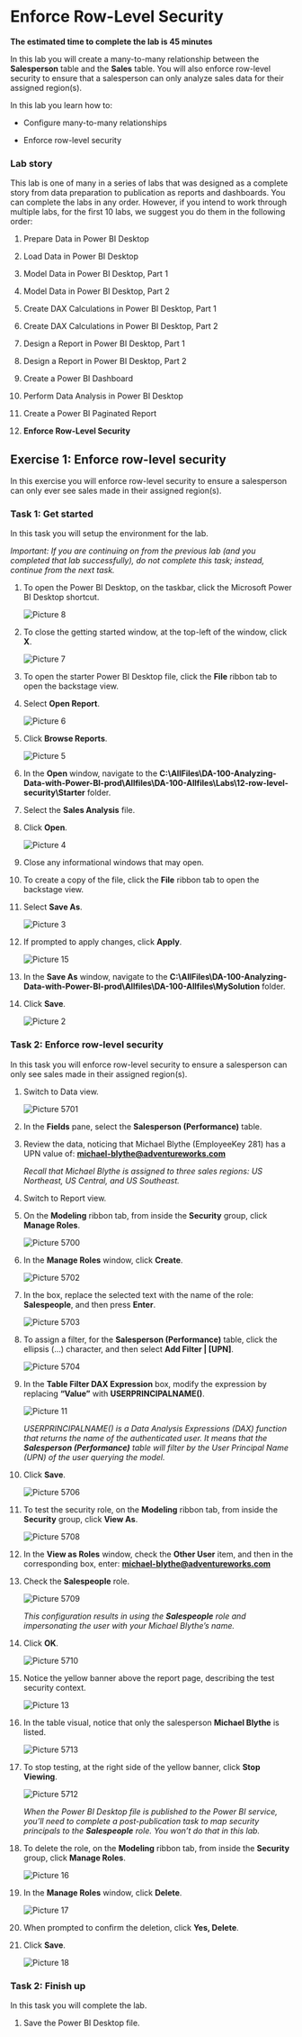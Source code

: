 
# **Enforce Row-Level Security**

**The estimated time to complete the lab is 45 minutes**

In this lab you will create a many-to-many relationship between the **Salesperson** table and the **Sales** table. You will also enforce row-level security to ensure that a salesperson can only analyze sales data for their assigned region(s).

In this lab you learn how to:

- Configure many-to-many relationships

- Enforce row-level security

### **Lab story**

This lab is one of many in a series of labs that was designed as a complete story from data preparation to publication as reports and dashboards. You can complete the labs in any order. However, if you intend to work through multiple labs, for the first 10 labs, we suggest you do them in the following order:

1. Prepare Data in Power BI Desktop

2. Load Data in Power BI Desktop

3. Model Data in Power BI Desktop, Part 1

4. Model Data in Power BI Desktop, Part 2

5. Create DAX Calculations in Power BI Desktop, Part 1

6. Create DAX Calculations in Power BI Desktop, Part 2

7. Design a Report in Power BI Desktop, Part 1

8. Design a Report in Power BI Desktop, Part 2

9. Create a Power BI Dashboard

10. Perform Data Analysis in Power BI Desktop

11. Create a Power BI Paginated Report

12. **Enforce Row-Level Security**

## **Exercise 1: Enforce row-level security**

In this exercise you will enforce row-level security to ensure a salesperson can only ever see sales made in their assigned region(s).

### **Task 1: Get started**

In this task you will setup the environment for the lab.

*Important: If you are continuing on from the previous lab (and you completed that lab successfully), do not complete this task; instead, continue from the next task.*

1. To open the Power BI Desktop, on the taskbar, click the Microsoft Power BI Desktop shortcut.

	![Picture 8](Linked_image_Files/04-configure-data-model-in-power-bi-desktop-advanced_image1.png)

1. To close the getting started window, at the top-left of the window, click **X**.

	![Picture 7](Linked_image_Files/04-configure-data-model-in-power-bi-desktop-advanced_image2.png)

1. To open the starter Power BI Desktop file, click the **File** ribbon tab to open the backstage view.

1. Select **Open Report**.

	![Picture 6](Linked_image_Files/04-configure-data-model-in-power-bi-desktop-advanced_image3.png)

1. Click **Browse Reports**.

	![Picture 5](Linked_image_Files/04-configure-data-model-in-power-bi-desktop-advanced_image4.png)

1. In the **Open** window, navigate to the **C:\AllFiles\DA-100-Analyzing-Data-with-Power-BI-prod\Allfiles\DA-100-Allfiles\Labs\12-row-level-security\Starter** folder.

1. Select the **Sales Analysis** file.

1. Click **Open**.

	![Picture 4](Linked_image_Files/04-configure-data-model-in-power-bi-desktop-advanced_image5.png)

1. Close any informational windows that may open.

1. To create a copy of the file, click the **File** ribbon tab to open the backstage view.

1. Select **Save As**.

	![Picture 3](Linked_image_Files/04-configure-data-model-in-power-bi-desktop-advanced_image6.png)

1. If prompted to apply changes, click **Apply**.

	![Picture 15](Linked_image_Files/04-configure-data-model-in-power-bi-desktop-advanced_image7.png)

1. In the **Save As** window, navigate to the **C:\AllFiles\DA-100-Analyzing-Data-with-Power-BI-prod\Allfiles\DA-100-Allfiles\MySolution** folder.

1. Click **Save**.

	![Picture 2](Linked_image_Files/04-configure-data-model-in-power-bi-desktop-advanced_image8.png)

### **Task 2: Enforce row-level security**

In this task you will enforce row-level security to ensure a salesperson can only see sales made in their assigned region(s).

1. Switch to Data view.

	![Picture 5701](Linked_image_Files/04-configure-data-model-in-power-bi-desktop-advanced_image20.png)

2. In the **Fields** pane, select the **Salesperson (Performance)** table.

3. Review the data, noticing that Michael Blythe (EmployeeKey 281) has a UPN value of: **michael-blythe@adventureworks.com**

	*Recall that Michael Blythe is assigned to three sales regions: US Northeast, US Central, and US Southeast.*

4. Switch to Report view.

5. On the **Modeling** ribbon tab, from inside the **Security** group, click **Manage Roles**.

	![Picture 5700](Linked_image_Files/04-configure-data-model-in-power-bi-desktop-advanced_image21.png)

6. In the **Manage Roles** window, click **Create**.

	![Picture 5702](Linked_image_Files/04-configure-data-model-in-power-bi-desktop-advanced_image22.png)

7. In the box, replace the selected text with the name of the role: **Salespeople**, and then press **Enter**.

	![Picture 5703](Linked_image_Files/04-configure-data-model-in-power-bi-desktop-advanced_image23.png)

8. To assign a filter, for the **Salesperson (Performance)** table, click the ellipsis (…) character, and then select **Add Filter | [UPN]**.

	![Picture 5704](Linked_image_Files/04-configure-data-model-in-power-bi-desktop-advanced_image24.png)

9. In the **Table Filter DAX Expression** box, modify the expression by replacing **“Value”** with **USERPRINCIPALNAME()**.

	![Picture 11](Linked_image_Files/04-configure-data-model-in-power-bi-desktop-advanced_image25.png)

	*USERPRINCIPALNAME() is a Data Analysis Expressions (DAX) function that returns the name of the authenticated user. It means that the **Salesperson (Performance)** table will filter by the User Principal Name (UPN) of the user querying the model.*

10. Click **Save**.

	![Picture 5706](Linked_image_Files/04-configure-data-model-in-power-bi-desktop-advanced_image26.png)

11. To test the security role, on the **Modeling** ribbon tab, from inside the **Security** group, click **View As**.

	![Picture 5708](Linked_image_Files/04-configure-data-model-in-power-bi-desktop-advanced_image27.png)

12. In the **View as Roles** window, check the **Other User** item, and then in the corresponding box, enter: **michael-blythe@adventureworks.com**

13. Check the **Salespeople** role.

	![Picture 5709](Linked_image_Files/04-configure-data-model-in-power-bi-desktop-advanced_image28.png)

	*This configuration results in using the **Salespeople** role and impersonating the user with your Michael Blythe’s name.*

14. Click **OK**.

	![Picture 5710](Linked_image_Files/04-configure-data-model-in-power-bi-desktop-advanced_image29.png)

15. Notice the yellow banner above the report page, describing the test security context.

	![Picture 13](Linked_image_Files/04-configure-data-model-in-power-bi-desktop-advanced_image30.png)

16. In the table visual, notice that only the salesperson **Michael Blythe** is listed.

	![Picture 5713](Linked_image_Files/04-configure-data-model-in-power-bi-desktop-advanced_image31.png)

17. To stop testing, at the right side of the yellow banner, click **Stop Viewing**.

	![Picture 5712](Linked_image_Files/04-configure-data-model-in-power-bi-desktop-advanced_image32.png)

	*When the Power BI Desktop file is published to the Power BI service, you’ll need to complete a post-publication task to map security principals to the **Salespeople** role. You won’t do that in this lab.*

18. To delete the role, on the **Modeling** ribbon tab, from inside the **Security** group, click **Manage Roles**.

	![Picture 16](Linked_image_Files/04-configure-data-model-in-power-bi-desktop-advanced_image33.png)

19. In the **Manage Roles** window, click **Delete**.

	![Picture 17](Linked_image_Files/04-configure-data-model-in-power-bi-desktop-advanced_image34.png)

20. When prompted to confirm the deletion, click **Yes, Delete**.

21. Click **Save**.

	![Picture 18](Linked_image_Files/04-configure-data-model-in-power-bi-desktop-advanced_image35.png)

### **Task 2: Finish up**

In this task you will complete the lab.

1. Save the Power BI Desktop file.
